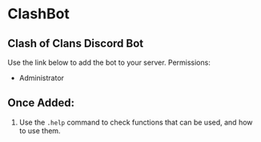 # ClashBot

Clash of Clans Discord Bot
---
Use the link below to add the bot to your server. 
Permissions:
- Administrator

## Once Added:
1. Use the `.help` command to check functions that can be used, and how to use them. 
